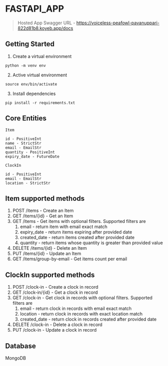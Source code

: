# FASTAPI_APP

> Hosted App Swagger URL - https://voiceless-peafowl-pavanuppari-822d81b8.koyeb.app/docs

## Getting Started

1. Create a virtual environment
```shell
python -m venv env
```
2. Active virtual environment
```shell
source env/bin/activate
```
3. Install dependencies
```shell
pip install -r requirements.txt
```

## Core Entities

```
Item

id - PositiveInt
name - StrictStr
email - EmailStr
quantity - PositiveInt
expiry_date - FutureDate
```

```
ClockIn

id - PositiveInt
email - EmailStr
location - StrictStr

```

## Item supported methods

1. POST /items - Create an Item
2. GET /items/{id} - Get an Item
3. GET /items - Get items with optional filters. Supported filters are 
    1. email - return item with email exact match 
    2. expiry_date - return items expiring after provided date 
    3. created_date - return items created after provided date 
    4. quantity - return items whose quantity is greater than provided value
4. DELETE /items/{id} - Delete an Item
5. PUT /items/{id} - Update an Item
6. GET /items/group-by-email - Get items count per email

## ClockIn supported methods

1. POST /clock-in - Create a clock in record
2. GET /clock-in/{id} - Get a clock in record
3. GET /clock-in - Get clock in records with optional filters. Supported filters are 
    1. email - return clock in records with email exact match 
    2. location - return clock in records with exact location match 
    3. created_date - return clock in records created after provided date 
4. DELETE /clock-in - Delete a clock in record
5. PUT /clock-in - Update a clock in record

## Database

MongoDB